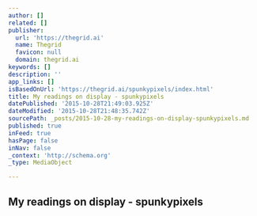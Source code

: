 ```yaml
---
author: []
related: []
publisher:
  url: 'https://thegrid.ai'
  name: Thegrid
  favicon: null
  domain: thegrid.ai
keywords: []
description: ''
app_links: []
isBasedOnUrl: 'https://thegrid.ai/spunkypixels/index.html'
title: My readings on display - spunkypixels
datePublished: '2015-10-28T21:49:03.925Z'
dateModified: '2015-10-28T21:48:35.742Z'
sourcePath: _posts/2015-10-28-my-readings-on-display-spunkypixels.md
published: true
inFeed: true
hasPage: false
inNav: false
_context: 'http://schema.org'
_type: MediaObject

---
```

<article style=""><h1>My readings on display - spunkypixels</h1><p></p></article>